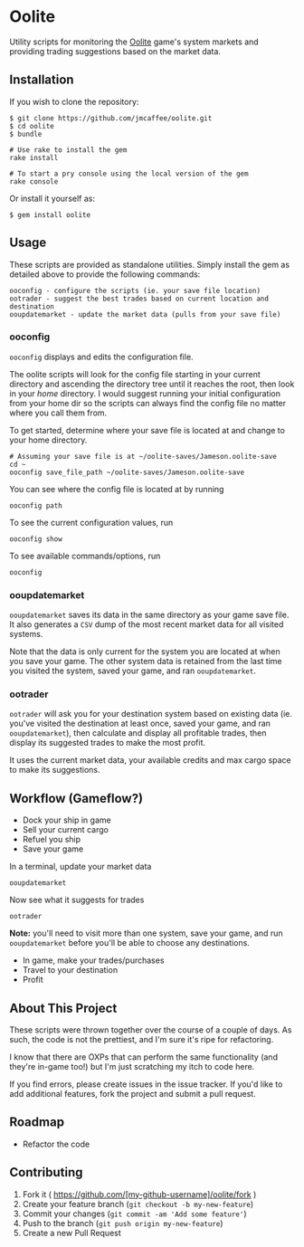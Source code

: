 # Oolite

Utility scripts for monitoring the [Oolite](http://www.oolite.org/) game's system markets and
providing trading suggestions based on the market data.

## Installation

If you wish to clone the repository:

    $ git clone https://github.com/jmcaffee/oolite.git
    $ cd oolite
    $ bundle

    # Use rake to install the gem
    rake install

    # To start a pry console using the local version of the gem
    rake console

Or install it yourself as:

    $ gem install oolite

## Usage

These scripts are provided as standalone utilities. Simply install
the gem as detailed above to provide the following commands:

    ooconfig - configure the scripts (ie. your save file location)
    ootrader - suggest the best trades based on current location and destination
    ooupdatemarket - update the market data (pulls from your save file)

### ooconfig

`ooconfig` displays and edits the configuration file.

The oolite scripts will look for the config file starting in your current directory
and ascending the directory tree until it reaches the root, then look in your _home_
directory. I would suggest running your initial configuration from your home dir
so the scripts can always find the config file no matter where you call them from.

To get started, determine where your save file is located at and change to your
home directory.

    # Assuming your save file is at ~/oolite-saves/Jameson.oolite-save
    cd ~
    ooconfig save_file_path ~/oolite-saves/Jameson.oolite-save

You can see where the config file is located at by running

    ooconfig path

To see the current configuration values, run

    ooconfig show

To see available commands/options, run

    ooconfig

### ooupdatemarket

`ooupdatemarket` saves its data in the same directory as your game save file.
It also generates a `CSV` dump of the most recent market data for all visited
systems.

Note that the data is only current for the system you are located at when you
save your game. The other system data is retained from the last time you visited
the system, saved your game, and ran `ooupdatemarket`.

### ootrader

`ootrader` will ask you for your destination system based on existing data
(ie. you've visited the destination at least once, saved your game, and ran
`ooupdatemarket`), then calculate and display all profitable trades, then
display its suggested trades to make the most profit.

It uses the current market data, your available credits and max cargo space
to make its suggestions.

## Workflow (Gameflow?)

* Dock your ship in game
* Sell your current cargo
* Refuel you ship
* Save your game

In a terminal, update your market data

    ooupdatemarket

Now see what it suggests for trades

    ootrader

**Note:** you'll need to visit more than one system, save your game,
and run `ooupdatemarket` before you'll be able to choose any destinations.

* In game, make your trades/purchases
* Travel to your destination
* Profit

## About This Project

These scripts were thrown together over the course of a couple of days.
As such, the code is not the prettiest, and I'm sure it's ripe for
refactoring.

I know that there are OXPs that can perform the same functionality (and
they're in-game too!) but I'm just scratching my itch to code here.

If you find errors, please create issues in the issue tracker. If you'd like
to add additional features, fork the project and submit a pull request.

## Roadmap

* Refactor the code

## Contributing

1. Fork it ( https://github.com/[my-github-username]/oolite/fork )
2. Create your feature branch (`git checkout -b my-new-feature`)
3. Commit your changes (`git commit -am 'Add some feature'`)
4. Push to the branch (`git push origin my-new-feature`)
5. Create a new Pull Request
